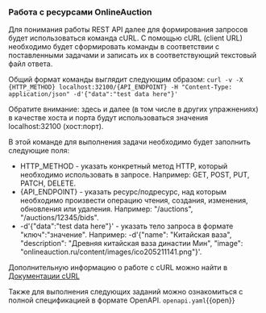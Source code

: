 ### Работа с ресурсами OnlineAuction
Для понимания работы REST API далее для формирования запросов будет использоваться команда cURL. С помощью cURL (client URL) необходимо будет сформировать команды в соответствии с поставленными задачами и записать их в соответствующий текстовый файл ответа.

Общий формат команды выглядит следующим образом:
`curl -v -X {HTTP_METHOD} localhost:32100/{API_ENDPOINT} -H "Content-Type: application/json" -d'{"data":"test data here"}'`

Обратите внимание: здесь и далее (в том числе в других упражнениях) в качестве хоста и порта будут использоваться значения localhost:32100 (хост:порт).

В этой команде для выполнения задачи необходимо будет заполнить следующие поля:
* HTTP_METHOD - указать конкретный метод HTTP, который необходимо использовать в запросе. Например: GET, POST, PUT, PATCH, DELETE.
* {API_ENDPOINT} - указать ресурс/подресурс, над которым необходимо произвести операцию чтения, создания, изменения, обновления или удаления. Например: "/auctions", "/auctions/12345/bids".
*  -d'{"data":"test data here"}' - указать тело запроса в формате "ключ":"значение". Например: -d'{"name": "Китайская ваза", "description": "Древняя китайская ваза династии Мин", "image": "onlineauction.ru/content/images/ico205211141.png"}'.

Дополнительную информацию о работе с cURL можно найти в [Документации cURL](https://curl.se/docs/manual.html)

Также для выполнения следующих заданий можно ознакомиться с полной спецификацией в формате OpenAPI.
`openapi.yaml`{{open}}